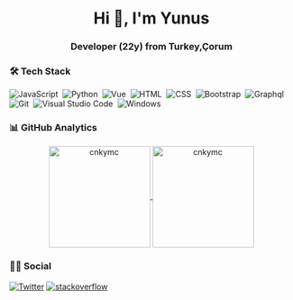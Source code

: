 <h1 align="center">Hi 👋, I'm Yunus</h1>
<h3 align="center">Developer (22y) from Turkey,Çorum</h3>


### 🛠 Tech Stack


![JavaScript](https://img.shields.io/badge/-JavaScript-05122A?style=flat&logo=javascript)&nbsp;
![Python](https://img.shields.io/badge/-Python-05122A?style=flat&logo=python)&nbsp;
![Vue](https://img.shields.io/badge/-Vue-05122A?style=flat&logo=vue.js)&nbsp;
![HTML](https://img.shields.io/badge/-HTML-05122A?style=flat&logo=HTML5&logoColor=E34F26)&nbsp;
![CSS](https://img.shields.io/badge/-CSS-05122A?style=flat&logo=CSS3&logoColor=239120)&nbsp;
![Bootstrap](https://img.shields.io/badge/-Bootstrap-05122A?style=flat&logo=bootstrap)&nbsp;
![Graphql](https://img.shields.io/badge/-Graphql-05122A?style=flat&logo=graphql&logoColor=E10098)&nbsp;
![Git](https://img.shields.io/badge/-Git-05122A?style=flat&logo=git)&nbsp;
![Visual Studio Code](https://img.shields.io/badge/-Visual%20Studio%20Code-05122A?style=flat&logo=visual-studio-code&logoColor=007ACC)&nbsp;
![Windows](https://img.shields.io/badge/Windows-05122A?style=flat&logo=windows)&nbsp;


<!--START_SECTION:waka-->
<!--END_SECTION:waka-->

### 📊 GitHub Analytics

<p align="center">
<a href="https://github.com/cnkymc">
  <img height="180em" align="center" src="https://github-readme-stats.vercel.app/api?username=erdemgokmuharrem&show_icons=true&locale=en&theme=algolia&include_all_commits=true&count_private=true" alt="cnkymc"/>
  <img height="180em" align="center" src="https://github-readme-stats.vercel.app/api/top-langs?username=erdemgokmuharrem&show_icons=true&locale=en&layout=compact&langs_count=8&theme=algolia" alt="cnkymc"/>
</a>
</p>

### 🤝🏻 Social

<p align="left">
<a href="https://twitter.com/cnkymcc" target="blank"><img align="center" src="https://img.shields.io/badge/Twitter-1DA1F2?style=flat&logo=twitter&logoColor=white" alt="Twitter" /></a>
<a href="https://stackoverflow.com/users/14928452/yunus-can-kuyumcu" target="blank"><img align="center" src="https://img.shields.io/badge/Stack_Overflow-FE7A16?style=flat&logo=stack-overflow&logoColor=white" alt="stackoverflow" /></a>

</p>
